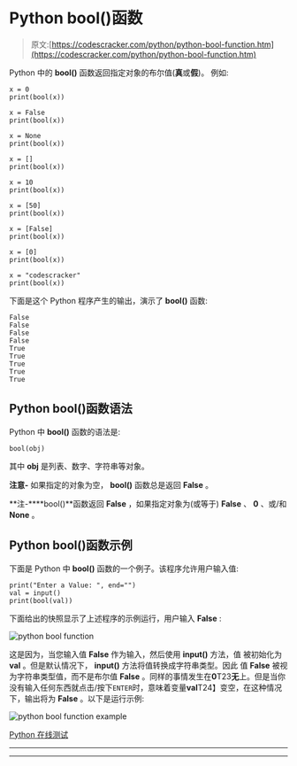# Python bool()函数

> 原文:[https://codescracker.com/python/python-bool-function.htm](https://codescracker.com/python/python-bool-function.htm)

Python 中的 **bool()** 函数返回指定对象的布尔值(**真**或**假**)。 例如:

```
x = 0
print(bool(x))

x = False
print(bool(x))

x = None
print(bool(x))

x = []
print(bool(x))

x = 10
print(bool(x))

x = [50]
print(bool(x))

x = [False]
print(bool(x))

x = [0]
print(bool(x))

x = "codescracker"
print(bool(x))
```

下面是这个 Python 程序产生的输出，演示了 **bool()** 函数:

```
False
False
False
False
True
True
True
True
True
```

## Python bool()函数语法

Python 中 **bool()** 函数的语法是:

```
bool(obj)
```

其中 **obj** 是列表、数字、字符串等对象。

**注意-** 如果指定的对象为空， **bool()** 函数总是返回 **False** 。

**注-****bool()**函数返回 **False** ，如果指定对象为(或等于) **False** 、 **0** 、或/和 **None** 。

## Python bool()函数示例

下面是 Python 中 **bool()** 函数的一个例子。该程序允许用户输入值:

```
print("Enter a Value: ", end="")
val = input()
print(bool(val))
```

下面给出的快照显示了上述程序的示例运行，用户输入 **False** :

![python bool function](../Images/efc089b56445a41df999213ece8b955e.png)

这是因为，当您输入值 **False** 作为输入，然后使用 **input()** 方法，值 被初始化为 **val** 。但是默认情况下， **input()** 方法将值转换成字符串类型。因此 值 **False** 被视为字符串类型值，而不是布尔值 **False** 。同样的事情发生在**0**T23**无**上。但是当你没有输入任何东西就点击/按下`ENTER`时，意味着变量**val**T24】变空，在这种情况下，输出将为 **False** 。以下是运行示例:

![python bool function example](../Images/f55c267a5059cf6ed99bd44c30bb0bf2.png)

[Python 在线测试](/exam/showtest.php?subid=10)

* * *

* * *
